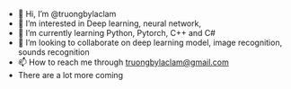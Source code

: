- 👋 Hi, I’m @truongbylaclam
- 👀 I’m interested in Deep learning, neural network, 
- 🌱 I’m currently learning Python, Pytorch, C++ and C#
- 💞️ I’m looking to collaborate on deep learning model, image recognition, sounds recognition
- 📫 How to reach me through truongbylaclam@gmail.com
- There are a lot more coming
<!---
truongbylaclam/truongbylaclam is a ✨ special ✨ repository because its `README.md` (this file) appears on your GitHub profile.
You can click the Preview link to take a look at your changes.
--->
